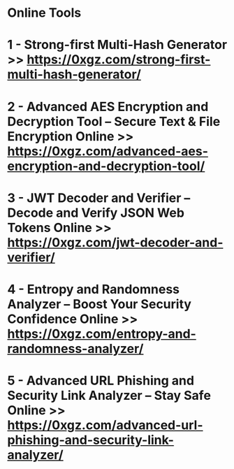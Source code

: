 # Online Tools

# 1 - Strong-first Multi-Hash Generator >> https://0xgz.com/strong-first-multi-hash-generator/
# 2 - Advanced AES Encryption and Decryption Tool – Secure Text & File Encryption Online >> https://0xgz.com/advanced-aes-encryption-and-decryption-tool/
# 3 - JWT Decoder and Verifier – Decode and Verify JSON Web Tokens Online >> https://0xgz.com/jwt-decoder-and-verifier/
# 4 - Entropy and Randomness Analyzer – Boost Your Security Confidence Online >> https://0xgz.com/entropy-and-randomness-analyzer/
# 5 - Advanced URL Phishing and Security Link Analyzer – Stay Safe Online >> https://0xgz.com/advanced-url-phishing-and-security-link-analyzer/
